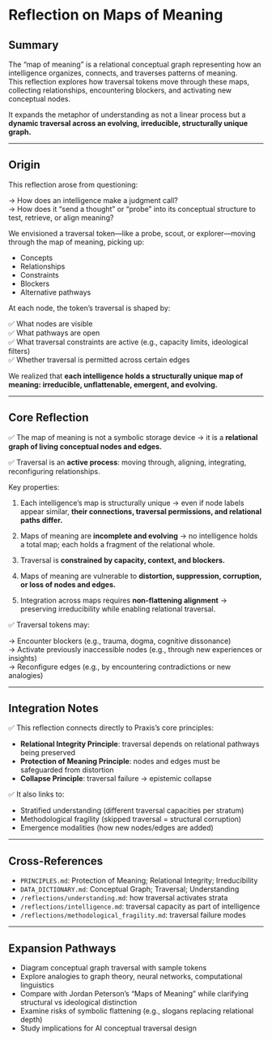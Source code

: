 # Reflection on Maps of Meaning

## Summary

The “map of meaning” is a relational conceptual graph representing how an intelligence organizes, connects, and traverses patterns of meaning.  
This reflection explores how traversal tokens move through these maps, collecting relationships, encountering blockers, and activating new conceptual nodes.

It expands the metaphor of understanding as not a linear process but a **dynamic traversal across an evolving, irreducible, structurally unique graph.**

---

## Origin

This reflection arose from questioning:

→ How does an intelligence make a judgment call?  
→ How does it “send a thought” or “probe” into its conceptual structure to test, retrieve, or align meaning?

We envisioned a traversal token—like a probe, scout, or explorer—moving through the map of meaning, picking up:

- Concepts
- Relationships
- Constraints
- Blockers
- Alternative pathways

At each node, the token’s traversal is shaped by:

✅ What nodes are visible  
✅ What pathways are open  
✅ What traversal constraints are active (e.g., capacity limits, ideological filters)  
✅ Whether traversal is permitted across certain edges

We realized that **each intelligence holds a structurally unique map of meaning: irreducible, unflattenable, emergent, and evolving.**

---

## Core Reflection

✅ The map of meaning is not a symbolic storage device → it is a **relational graph of living conceptual nodes and edges.**

✅ Traversal is an **active process**: moving through, aligning, integrating, reconfiguring relationships.

Key properties:

1. Each intelligence’s map is structurally unique → even if node labels appear similar, **their connections, traversal permissions, and relational paths differ.**

2. Maps of meaning are **incomplete and evolving** → no intelligence holds a total map; each holds a fragment of the relational whole.

3. Traversal is **constrained by capacity, context, and blockers.**

4. Maps of meaning are vulnerable to **distortion, suppression, corruption, or loss of nodes and edges.**

5. Integration across maps requires **non-flattening alignment** → preserving irreducibility while enabling relational traversal.

✅ Traversal tokens may:

→ Encounter blockers (e.g., trauma, dogma, cognitive dissonance)  
→ Activate previously inaccessible nodes (e.g., through new experiences or insights)  
→ Reconfigure edges (e.g., by encountering contradictions or new analogies)

---

## Integration Notes

✅ This reflection connects directly to Praxis’s core principles:

- **Relational Integrity Principle**: traversal depends on relational pathways being preserved
- **Protection of Meaning Principle**: nodes and edges must be safeguarded from distortion
- **Collapse Principle**: traversal failure → epistemic collapse

✅ It also links to:

- Stratified understanding (different traversal capacities per stratum)
- Methodological fragility (skipped traversal = structural corruption)
- Emergence modalities (how new nodes/edges are added)

---

## Cross-References

- `PRINCIPLES.md`: Protection of Meaning; Relational Integrity; Irreducibility
- `DATA_DICTIONARY.md`: Conceptual Graph; Traversal; Understanding
- `/reflections/understanding.md`: how traversal activates strata
- `/reflections/intelligence.md`: traversal capacity as part of intelligence
- `/reflections/methodological_fragility.md`: traversal failure modes

---

## Expansion Pathways

- Diagram conceptual graph traversal with sample tokens
- Explore analogies to graph theory, neural networks, computational linguistics
- Compare with Jordan Peterson’s “Maps of Meaning” while clarifying structural vs ideological distinction
- Examine risks of symbolic flattening (e.g., slogans replacing relational depth)
- Study implications for AI conceptual traversal design

